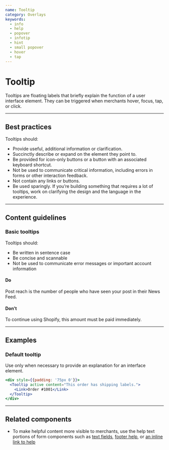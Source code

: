 ```yaml
---
name: Tooltip
category: Overlays
keywords:
  - info
  - help
  - popover
  - infotip
  - hint
  - small popover
  - hover
  - tap
---
```


# Tooltip

Tooltips are floating labels that briefly explain the function of a user
interface element. They can be triggered when merchants hover, focus, tap, or
click.

---

## Best practices

Tooltips should:

- Provide useful, additional information or clarification.
- Succinctly describe or expand on the element they point to.
- Be provided for icon-only buttons or a button with an associated keyboard
  shortcut.
- Not be used to communicate critical information, including errors in forms or
  other interaction feedback.
- Not contain any links or buttons.
- Be used sparingly. If you’re building something that requires a lot of
  tooltips, work on clarifying the design and the language in the experience.

---

## Content guidelines

### Basic tooltips

Tooltips should:

- Be written in sentence case
- Be concise and scannable
- Not be used to communicate error messages or important account information

<!-- usageblock -->

#### Do

Post reach is the number of people who have seen your post in their News Feed.

#### Don’t

To continue using Shopify, this amount must be paid immediately.

<!-- end -->

---

## Examples

### Default tooltip

Use only when necessary to provide an explanation for an interface element.

```jsx
<div style={{padding: '75px 0'}}>
  <Tooltip active content="This order has shipping labels.">
    <Link>Order #1001</Link>
  </Tooltip>
</div>
```

---

## Related components

- To make helpful content more visible to merchants, use the help text portions of form components such as [text fields](/components/forms/text-field), [footer help](/components/titles-and-text/footer-help), or [an inline link to help](/components/navigation/link)

